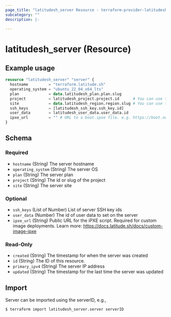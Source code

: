 ```yaml
---
page_title: "latitudesh_server Resource - terraform-provider-latitudesh"
subcategory: ""
description: |-
  
---
```


# latitudesh_server (Resource)



## Example usage

```terraform
resource "latitudesh_server" "server" {
  hostname         = "terraform.latitude.sh"
  operating_system = "ubuntu_22_04_x64_lts"
  plan             = data.latitudesh_plan.plan.slug
  project          = latitudesh_project.project.id      # You can use the project id or slug
  site             = data.latitudesh_region.region.slug # You can use the site id or slug
  ssh_keys         = [latitudesh_ssh_key.ssh_key.id]
  user_data        = latitudesh_user_data.user_data.id
  ipxe_url         = "" # URL to a boot.ipxe file. e.g. https://boot.netboot.xyz
}
```

<!-- schema generated by tfplugindocs -->
## Schema

### Required

- `hostname` (String) The server hostname
- `operating_system` (String) The server OS
- `plan` (String) The server plan
- `project` (String) The id or slug of the project
- `site` (String) The server site

### Optional

- `ssh_keys` (List of Number) List of server SSH key ids
- `user_data` (Number) The id of user data to set on the server
- `ipxe_url` (String) Public URL for the iPXE script. Required for custom image deployments. Learn more: https://docs.latitude.sh/docs/custom-image-ipxe

### Read-Only

- `created` (String) The timestamp for when the server was created
- `id` (String) The ID of this resource.
- `primary_ipv4` (String) The server IP address
- `updated` (String) The timestamp for the last time the server was updated

## Import
Server can be imported using the serverID, e.g.,

```sh
$ terraform import latitudesh_server.server serverID
```